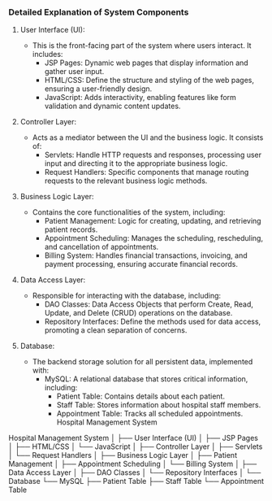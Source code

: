 
### Detailed Explanation of System Components

1. User Interface (UI): 
   - This is the front-facing part of the system where users interact. It includes:
     - JSP Pages: Dynamic web pages that display information and gather user input.
     - HTML/CSS: Define the structure and styling of the web pages, ensuring a user-friendly design.
     - JavaScript: Adds interactivity, enabling features like form validation and dynamic content updates.

2. Controller Layer: 
   - Acts as a mediator between the UI and the business logic. It consists of:
     - Servlets: Handle HTTP requests and responses, processing user input and directing it to the appropriate business logic.
     - Request Handlers: Specific components that manage routing requests to the relevant business logic methods.

3. Business Logic Layer: 
   - Contains the core functionalities of the system, including:
     - Patient Management: Logic for creating, updating, and retrieving patient records.
     - Appointment Scheduling: Manages the scheduling, rescheduling, and cancellation of appointments.
     - Billing System: Handles financial transactions, invoicing, and payment processing, ensuring accurate financial records.

4. Data Access Layer: 
   - Responsible for interacting with the database, including:
     - DAO Classes: Data Access Objects that perform Create, Read, Update, and Delete (CRUD) operations on the database.
     - Repository Interfaces: Define the methods used for data access, promoting a clean separation of concerns.

5. Database: 
   - The backend storage solution for all persistent data, implemented with:
     - MySQL: A relational database that stores critical information, including:
       - Patient Table: Contains details about each patient.
       - Staff Table: Stores information about hospital staff members.
       - Appointment Table: Tracks all scheduled appointments.
         Hospital Management System



Hospital Management System
│
├── User Interface (UI)
│   ├── JSP Pages
│   ├── HTML/CSS
│   └── JavaScript
│
├── Controller Layer
│   ├── Servlets
│   └── Request Handlers
│
├── Business Logic Layer
│   ├── Patient Management
│   ├── Appointment Scheduling
│   └── Billing System
│
├── Data Access Layer
│   ├── DAO Classes
│   └── Repository Interfaces
│
└── Database
    └── MySQL
        ├── Patient Table
        ├── Staff Table
        └── Appointment Table

